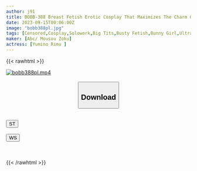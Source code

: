 ```yaml
---
author: j91
title: BOBB-388 Breast Fetish Erotic Cosplay That Maximizes The Charm Of I Cup Beautiful Breasts 7 Boin "Rim Yumino" Box
date: 2023-09-15T00:06:00Z
image: "bobb388pl.jpg"
tags: [Censored,Cosplay,Solowork,Big Tits,Busty Fetish,Bunny Girl,Ultra-Huge Tits	 ]
maker: [Abc/ Mousou Zoku]
actress: [Yumino Rimu ]
---
```



{{< rawhtml >}}

<div class="video" data-videoid="BYGwQDpbzyHygeV">
    <a href="javascript:;">
        <img src="https://my.j91.asia/posts/bobb388pl/bobb388pl.jpg" width="WIDTH" height="HEIGHT" alt="bobb388pl.mp4" loading="lazy">
    </a>
</div>

<script type="text/javascript" src="https://j91.asia/asset/on-demand-st.js"></script>

<br>
  <link rel="stylesheet" href="https://j91.asia/asset/bs5.css">
  
  <center>
  <button class="btn btn-primary" type="button" data-bs-toggle="collapse" data-bs-target=".multi-collapse" aria-expanded="false" aria-controls="multiCollapseExample1 multiCollapseExample2"><h2>Download</h2></button></center>
</p>
<div class="row">
  <div class="col">
    <div class="collapse multi-collapse" id="multiCollapseExample1">
      <div class="card card-body">
	      	      <br>
<div class="buttons">  
<a href="https://streamtape.to/v/BYGwQDpbzyHygeV"><button class="btn-hover color-3"><i class="fa fa-download"></i> ST</button></a></div>
    </div>
  </div>
</div>
  <div class="col">
    <div class="collapse multi-collapse" id="multiCollapseExample2">
      <div class="card card-body">
	      <br>
<div class="buttons">
    <a href="https://wolfstream.tv/7bet8s9fuh32"><button class="btn-hover color-9"><i class="fa fa-download"></i> WS</button></a></div>
<br><br>
      </div>
    </div>
  </div>
</div>

{{< /rawhtml >}}

